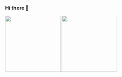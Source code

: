 ### Hi there 👋
<p align="left">
<a href="https://github.com/Dzikri7">
  <img height="180em" src="https://github-readme-stats-eight-theta.vercel.app/api?username=Befous&show_icons=true&theme=algolia&include_all_commits=true&count_private=true"/>
  <img height="180em" src="https://github-readme-stats-eight-theta.vercel.app/api/top-langs/?username=Befous&layout=compact&langs_count=8&theme=algolia"/>
</a>
</p>
